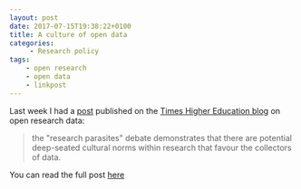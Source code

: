 ```yaml
---
layout: post
date: 2017-07-15T19:38:22+0100
title: A culture of open data
categories:
     - Research policy
tags:
    - open research
    - open data
    - linkpost
---
```


Last week I had a [post](https://www.timeshighereducation.com/blog/jisc-futures-data-sharing-key-part-research-and-not-just-parasites) published on the [Times Higher Education blog](https://www.timeshighereducation.com/academic/blog) on open research data:

>the "research parasites" debate demonstrates that there are potential deep-seated cultural norms within research that favour the collectors of data.

You can read the full post [here](https://www.timeshighereducation.com/blog/jisc-futures-data-sharing-key-part-research-and-not-just-parasites)
